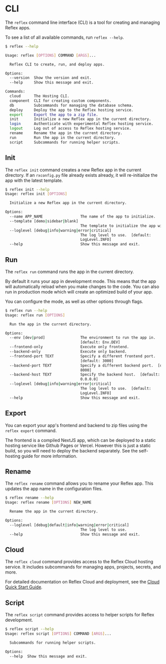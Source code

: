 # CLI

The `reflex` command line interface (CLI) is a tool for creating and managing Reflex apps.

To see a list of all available commands, run `reflex --help`.

```bash
$ reflex --help

Usage: reflex [OPTIONS] COMMAND [ARGS]...

  Reflex CLI to create, run, and deploy apps.

Options:
  --version  Show the version and exit.
  --help     Show this message and exit.

Commands:
  cloud      The Hosting CLI.
  component  CLI for creating custom components.
  db         Subcommands for managing the database schema.
  deploy     Deploy the app to the Reflex hosting service.
  export     Export the app to a zip file.
  init       Initialize a new Reflex app in the current directory.
  login      Authenticate with experimental Reflex hosting service.
  logout     Log out of access to Reflex hosting service.
  rename     Rename the app in the current directory.
  run        Run the app in the current directory.
  script     Subcommands for running helper scripts.
```

## Init

The `reflex init` command creates a new Reflex app in the current directory.
If an `rxconfig.py` file already exists already, it will re-initialize the app with the latest template.

```bash
$ reflex init --help
Usage: reflex init [OPTIONS]

  Initialize a new Reflex app in the current directory.

Options:
  --name APP_NAME                 The name of the app to initialize.
  --template [demo|sidebar|blank]
                                  The template to initialize the app with.
  --loglevel [debug|info|warning|error|critical]
                                  The log level to use.  [default:
                                  LogLevel.INFO]
  --help                          Show this message and exit.
```

## Run

The `reflex run` command runs the app in the current directory.

By default it runs your app in development mode.
This means that the app will automatically reload when you make changes to the code.
You can also run in production mode which will create an optimized build of your app.

You can configure the mode, as well as other options through flags.

```bash
$ reflex run --help
Usage: reflex run [OPTIONS]

  Run the app in the current directory.

Options:
  --env [dev|prod]                The environment to run the app in.
                                  [default: Env.DEV]
  --frontend-only                 Execute only frontend.
  --backend-only                  Execute only backend.
  --frontend-port TEXT            Specify a different frontend port.
                                  [default: 3000]
  --backend-port TEXT             Specify a different backend port.  [default:
                                  8000]
  --backend-host TEXT             Specify the backend host.  [default:
                                  0.0.0.0]
  --loglevel [debug|info|warning|error|critical]
                                  The log level to use.  [default:
                                  LogLevel.INFO]
  --help                          Show this message and exit.
```

## Export

You can export your app's frontend and backend to zip files using the `reflex export` command.

The frontend is a compiled NextJS app, which can be deployed to a static hosting service like Github Pages or Vercel.
However this is just a static build, so you will need to deploy the backend separately.
See the self-hosting guide for more information.

## Rename

The `reflex rename` command allows you to rename your Reflex app. This updates the app name in the configuration files.

```bash
$ reflex rename --help
Usage: reflex rename [OPTIONS] NEW_NAME

  Rename the app in the current directory.

Options:
  --loglevel [debug|default|info|warning|error|critical]
                                  The log level to use.
  --help                          Show this message and exit.
```

## Cloud

The `reflex cloud` command provides access to the Reflex Cloud hosting service. It includes subcommands for managing apps, projects, secrets, and more.

For detailed documentation on Reflex Cloud and deployment, see the [Cloud Quick Start Guide](https://reflex.dev/docs/hosting/deploy-quick-start/).

## Script

The `reflex script` command provides access to helper scripts for Reflex development.

```bash
$ reflex script --help
Usage: reflex script [OPTIONS] COMMAND [ARGS]...

  Subcommands for running helper scripts.

Options:
  --help  Show this message and exit.
```

